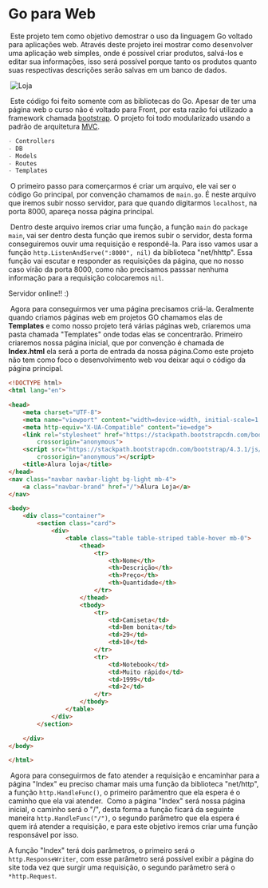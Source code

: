 # Go para Web

​	Este projeto tem como objetivo demostrar o uso da linguagem Go voltado para aplicações web. Através deste projeto irei mostrar como desenvolver uma aplicação web simples, onde é possível criar produtos, salvá-los e editar sua informações, isso será possível porque tanto os produtos quanto suas respectivas descrições serão salvas em um banco de dados.

​	![Loja](https://github.com/GabrielTernesSan/Projetos/blob/master/Imagens/Loja.png)

​	Este código foi feito somente com as bibliotecas do Go. Apesar de ter uma página web o curso não é voltado para Front, por esta razão foi utilizado a framework chamada [bootstrap](https://www.alura.com.br/artigos/bootstrap?gclid=Cj0KCQiA-qGNBhD3ARIsAO_o7yl1yxoccENn9_9MmUgOz3cBL4ZZCtnSndrRCr4lKYhCDYiYaHk9BZoaAoumEALw_wcB). O projeto foi todo modularizado usando a padrão de arquitetura [MVC](https://www.lewagon.com/pt-BR/blog/o-que-e-padrao-mvc).

```go
- Controllers
- DB
- Models
- Routes
- Templates
```

​	O primeiro passo para comerçarmos é criar um arquivo, ele vai ser o código Go principal, por convenção chamamos de `main.go`. É neste arquivo que iremos subir nosso servidor, para que quando digitarmos `localhost`, na porta 8000, apareça nossa página principal.

​	Dentro deste arquivo iremos criar uma função, a função `main` do ``package main``, vai ser dentro desta função que iremos subir o servidor, desta forma conseguiremos ouvir uma requisição e respondê-la. Para isso vamos usar a função `http.ListenAndServe(":8000", nil)` da biblioteca "net/hhttp". Essa função vai escutar e responder as requisições da página, que no nosso caso virão da porta 8000, como não precisamos passsar nenhuma informação para a requisição colocaremos `nil`. 

Servidor online!! :)

​	Agora para conseguirmos ver uma página precisamos criá-la. Geralmente quando criamos páginas web em projetos GO chamamos elas de **Templates** e como nosso projeto terá várias páginas web, criaremos uma pasta chamada "Templates" onde todas elas se concentrarão. Primeiro criaremos nossa página inicial, que por convenção é chamada de **Index.html** ela será a porta de entrada da nossa página.
​	Como este projeto não tem como foco o desenvolvimento web vou deixar aqui o código da página principal.
​	

``` html
<!DOCTYPE html>
<html lang="en">

<head>
    <meta charset="UTF-8">
    <meta name="viewport" content="width=device-width, initial-scale=1.0">
    <meta http-equiv="X-UA-Compatible" content="ie=edge">
    <link rel="stylesheet" href="https://stackpath.bootstrapcdn.com/bootstrap/4.3.1/css/bootstrap.min.css" integrity="sha384-ggOyR0iXCbMQv3Xipma34MD+dH/1fQ784/j6cY/iJTQUOhcWr7x9JvoRxT2MZw1T"
        crossorigin="anonymous">
    <script src="https://stackpath.bootstrapcdn.com/bootstrap/4.3.1/js/bootstrap.min.js" integrity="sha384-JjSmVgyd0p3pXB1rRibZUAYoIIy6OrQ6VrjIEaFf/nJGzIxFDsf4x0xIM+B07jRM"
        crossorigin="anonymous"></script>
    <title>Alura loja</title>
</head>
<nav class="navbar navbar-light bg-light mb-4">
    <a class="navbar-brand" href="/">Alura Loja</a>
</nav>

<body>
    <div class="container">
        <section class="card">
            <div>
                <table class="table table-striped table-hover mb-0">
                    <thead>
                        <tr>
                            <th>Nome</th>
                            <th>Descrição</th>
                            <th>Preço</th>
                            <th>Quantidade</th>
                        </tr>
                    </thead>
                    <tbody>
                        <tr>
                            <td>Camiseta</td>
                            <td>Bem bonita</td>
                            <td>29</td>
                            <td>10</td>
                        </tr>
                        <tr>
                            <td>Notebook</td>
                            <td>Muito rápido</td>
                            <td>1999</td>
                            <td>2</td>
                        </tr>
                    </tbody>
                </table>
            </div>
        </section>

    </div>
</body>

</html>
```

​	Agora para conseguirmos de fato atender a requisição e encaminhar para a página "Index" eu preciso chamar mais uma função da biblioteca "net/http", a função `http.HandleFunc()`, o primeiro parâmentro que ela espera é o caminho que ela vai atender. 
​	Como a página "Index" será nossa página inicial, o caminho será o "/", desta forma a função ficará da seguinte maneira `http.HandleFunc("/")`, o segundo parâmetro que ela espera é quem irá atender a requisição, e para este objetivo iremos criar uma função responsável por isso.

A função "Index" terá dois parâmetros, o primeiro será o ```http.ResponseWriter```, com esse parâmetro será possível exibir a página do site toda vez que surgir uma requisição, o segundo parâmetro será o ```*http.Request```. 

